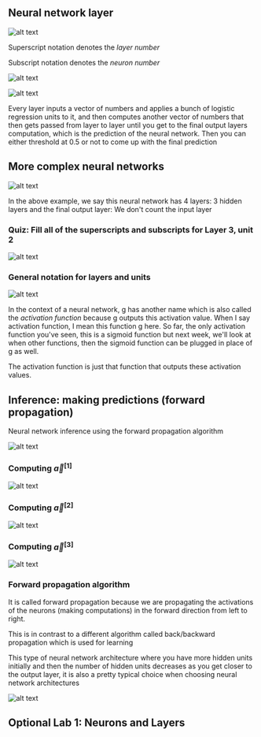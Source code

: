 ## Neural network layer

![alt text](./img/image1.png)

Superscript notation denotes the *layer number*

Subscript notation denotes the *neuron number*

![alt text](./img/image2.png)

![alt text](./img/image3.png)

Every layer inputs a vector of numbers and applies a bunch of logistic regression units to it, and then computes another vector of numbers that then gets passed from layer to layer until you get to the final output layers computation, which is the prediction of the neural network. Then you can either threshold at 0.5 or not to come up with the final prediction

## More complex neural networks

![alt text](./img/image4.png)

In the above example, we say this neural network has 4 layers: 3 hidden layers and the final output layer: We don't count the input layer

### Quiz: Fill all of the superscripts and subscripts for Layer 3, unit 2

![alt text](./img/image5.png)

### General notation for layers and units

![alt text](./img/image6.png)

In the context of a neural network, g has another name which is also called the *activation function* because g outputs this activation value. When I say activation function, I mean this function g here. So far, the only activation function you've seen, this is a sigmoid function but next week, we'll look at when other functions, then the sigmoid function can be plugged in place of g as well.

The activation function is just that function that outputs these activation values.

## Inference: making predictions (forward propagation)

Neural network inference using the forward propagation algorithm

![alt text](./img/image7.png)

### Computing $\vec{a}^{[1]}$

![alt text](./img/image8.png)

### Computing $\vec{a}^{[2]}$

![alt text](./img/image9.png)

### Computing $\vec{a}^{[3]}$

![alt text](./img/image10.png)

### Forward propagation algorithm

It is called forward propagation because we are propagating the activations of the neurons (making computations) in the forward direction from left to right. 

This is in contrast to a different algorithm called back/backward propagation which is used for learning

This type of neural network architecture where you have more hidden units initially and then the number of hidden units decreases as you get closer to the output layer, it is also a pretty typical choice when choosing neural network architectures

![alt text](./img/image11.png)

## Optional Lab 1: Neurons and Layers
